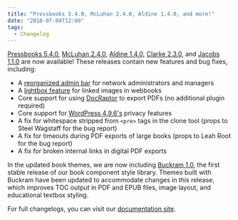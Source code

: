 ```yaml
---
title: "Pressbooks 5.4.0, McLuhan 2.4.0, Aldine 1.4.0, and more!"
date: "2018-07-04T12:00"
tags:
  - Changelog
---
```


[Pressbooks 5.4.0](https://github.com/pressbooks/pressbooks/releases/tag/5.4.0),
[McLuhan 2.4.0](https://github.com/pressbooks/pressbooks-book/releases/tag/2.4.0),
[Aldine 1.4.0](https://github.com/pressbooks/pressbooks-aldine/releases/tag/1.4.0),
[Clarke 2.3.0](https://github.com/pressbooks/pressbooks-clarke/releases/tag/2.3.0), and
[Jacobs 1.1.0](https://github.com/pressbooks/pressbooks-jacobs/releases/tag/1.1.0) are now
available! These releases contain new features and bug fixes, including:

- A [reorganized admin bar](https://github.com/pressbooks/pressbooks/pull/1226) for
  network administrators and managers
- A
  [lightbox feature](https://github.com/pressbooks/pressbooks-book/pull/230) for linked
  images in webbooks
- Core support for using [DocRaptor](https://docraptor.com) to export
  PDFs (no additional plugin required)
- Core support for
  [WordPress 4.9.6's](https://wordpress.org/news/2018/05/wordpress-4-9-6-privacy-and-maintenance-release/)
  privacy features
- A fix for whitespace stripped from `<pre>` tags in the clone tool (props to Steel Wagstaff for the bug report)
- A fix for timeouts during PDF exports of large books (props to Leah Root for the bug
  report)
- A fix for broken internal links in digital PDF exports

In the updated book themes, we are now including
[Buckram 1.0](https://github.com/pressbooks/buckram/releases/tag/1.0.0), the first stable
release of our book component style library. Themes built with Buckram have been updated
to accommodate changes in this release, which improves TOC output in PDF and EPUB files,
image layout, and educational textbox styling.

For full changelogs, you can visit our
[documentation site](https://docs.pressbooks.org/changelog).
